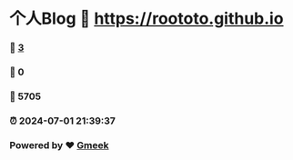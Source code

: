 # 个人Blog :link: https://roototo.github.io 
### :page_facing_up: [3](https://roototo.github.io/tag.html) 
### :speech_balloon: 0 
### :hibiscus: 5705 
### :alarm_clock: 2024-07-01 21:39:37 
### Powered by :heart: [Gmeek](https://github.com/Meekdai/Gmeek)
